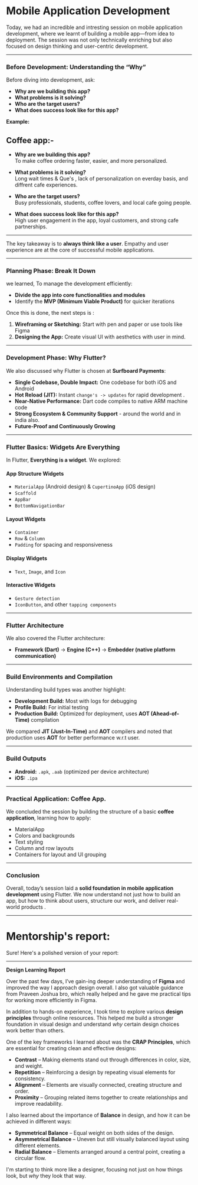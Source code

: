  
# Mobile Application Development 

 
Today, we had an incredible and intresting session  on mobile application development, where we learnt  of building a mobile app—from idea to deployment. 
The session was not only technically enriching but also focused on design thinking and user-centric development.

---

### Before Development: Understanding the “Why”

Before diving into development, ask:

- **Why are we building this app?**
- **What problems is it solving?**
- **Who are the target users?**
- **What does success look like for this app?**


**Example:** 

## Coffee app:-
 

- **Why are we building this app?**  
To make coffee ordering faster, easier, and more personalized.

- **What problems is it solving?**  
Long wait times & Que's , lack of personalization on everday basis, and diffrent cafe experiences.

- **Who are the target users?**  
Busy professionals, students, coffee lovers, and local cafe going people.

- **What does success look like for this app?**  
High user engagement in the app, loyal customers, and strong cafe partnerships.
---

The key takeaway is to **always think like a user**. Empathy and user experience are at the core of successful mobile applications.

---

### **Planning Phase: Break It Down**

we learned, To manage the development efficiently:

- **Divide the app into core functionalities and modules**
- Identify the **MVP (Minimum Viable Product)** for quicker iterations

Once this is done, the next steps is :

1. **Wireframing or Sketching:** Start with pen and paper or use tools like Figma  
2. **Designing the App:** Create visual UI with aesthetics with user in mind.

---

### **Development Phase: Why Flutter?**

We also discussed why Flutter is chosen at **Surfboard Payments**:

- **Single Codebase, Double Impact:** One codebase for both iOS and Android  
- **Hot Reload (JIT):** Instant `change's -> updates` for rapid development .
- **Near-Native Performance:** Dart code compiles to native ARM machine code  
- **Strong Ecosystem & Community Support** - around the world and in india also. 
- **Future-Proof and Continuously Growing**

---

### **Flutter Basics: Widgets Are Everything**

In Flutter, **Everything is a widget**. We explored:

#### **App Structure Widgets**
- `MaterialApp` (Android design)
 &
 `CupertinoApp` (iOS design)
- `Scaffold`
- `AppBar`
- `BottomNavigationBar`

#### **Layout Widgets**
- `Container`
- `Row` & `Column`
- `Padding` for spacing and responsiveness

#### **Display Widgets**
- `Text`, `Image`, and `Icon`

#### **Interactive Widgets**
- `Gesture detection`
- `IconButton`, and other `tapping components`

---

### **Flutter Architecture**

We also covered the Flutter architecture:

- **Framework (Dart)** → **Engine (C++)** → **Embedder (native platform communication)**

---

### **Build Environments and Compilation**

Understanding build types was another highlight:

- **Development Build:** Most with logs for debugging  
- **Profile Build:** For initial testing  
- **Production Build:** Optimized for deployment, uses **AOT (Ahead-of-Time)** compilation

We compared **JIT (Just-In-Time)** and **AOT** compilers and noted that production uses **AOT** for better performance w.r.t user.

---

### **Build Outputs**
- **Android:** `.apk`, `.aab` (optimized per device architecture)  
- **iOS:** `.ipa`

---

### Practical Application: Coffee App.

We concluded the session by building the structure of a basic **coffee application**, learning how to apply:

- MaterialApp
- Colors and backgrounds
- Text styling
- Column and row layouts
- Containers for layout and UI grouping

---

### **Conclusion**

Overall, today’s session laid a 
**solid foundation in mobile application development** using Flutter. 
We now understand not just how to build an app, but how to think about users, structure our work, and deliver real-world products .
 

 ---
 # Mentorship's report:

Sure! Here's a polished version of your report:

---

**Design Learning Report**

Over the past few days, I’ve gain-ing   deeper understanding of **Figma** and improved the way I approach design overall. 
I also got  valuable guidance from Praveen Joshua bro, which really helped and he gave me practical tips for working more efficiently in Figma.

In addition to hands-on experience, I took time to explore various **design principles** through online resources. This helped me build a stronger foundation in visual design and understand *why* certain design choices work better than others.

One of the key frameworks I learned about was the **CRAP Principles**, which are essential for creating clean and effective designs:

- **Contrast** – Making elements stand out through differences in color, size, and weight.
- **Repetition** – Reinforcing a design by repeating visual elements for consistency.
- **Alignment** – Elements are visually connected, creating structure and order.
- **Proximity** – Grouping related items together to create relationships and improve readability.

I also learned about the importance of **Balance** in design, and how it can be achieved in different ways:

- **Symmetrical Balance** – Equal weight on both sides of the design.
- **Asymmetrical Balance** – Uneven but still visually balanced layout using different elements.
- **Radial Balance** – Elements arranged around a central point, creating a circular flow.
 
I'm starting to think more like a designer, 
focusing not just on how things look, but *why* they look that way. 
 
